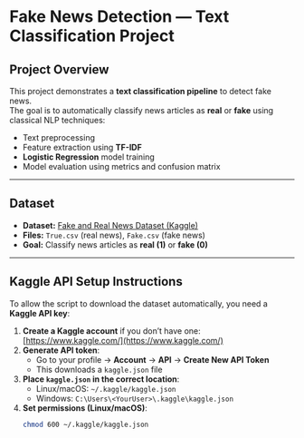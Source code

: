 # Fake News Detection — Text Classification Project

## Project Overview
This project demonstrates a **text classification pipeline** to detect fake news.  
The goal is to automatically classify news articles as **real** or **fake** using classical NLP techniques:  
- Text preprocessing  
- Feature extraction using **TF-IDF**  
- **Logistic Regression** model training  
- Model evaluation using metrics and confusion matrix  

---

## Dataset
- **Dataset:** [Fake and Real News Dataset (Kaggle)](https://www.kaggle.com/datasets/clmentbisaillon/fake-and-real-news-dataset)  
- **Files:** `True.csv` (real news), `Fake.csv` (fake news)  
- **Goal:** Classify news articles as **real (1)** or **fake (0)**  

---

## Kaggle API Setup Instructions
To allow the script to download the dataset automatically, you need a **Kaggle API key**:

1. **Create a Kaggle account** if you don’t have one: [https://www.kaggle.com/](https://www.kaggle.com/)  
2. **Generate API token**:  
   - Go to your profile → **Account** → **API** → **Create New API Token**  
   - This downloads a `kaggle.json` file  
3. **Place `kaggle.json` in the correct location**:
   - Linux/macOS: `~/.kaggle/kaggle.json`  
   - Windows: `C:\Users\<YourUser>\.kaggle\kaggle.json`  
4. **Set permissions (Linux/macOS)**:
   ```bash
   chmod 600 ~/.kaggle/kaggle.json
